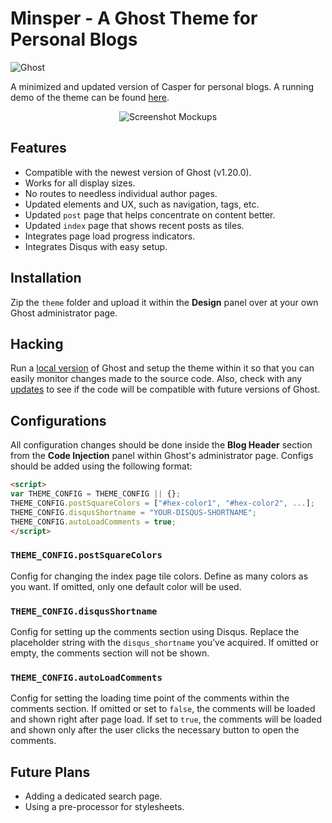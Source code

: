 # Minsper - A Ghost Theme for Personal Blogs

![Ghost](https://img.shields.io/badge/Ghost-1.20.0-brightgreen.svg?style=flat-square)

A minimized and updated version of Casper for personal blogs. A running demo of the theme can be found [here](http://www.dhchoi.com/).

<p align="center">
  <img src="https://github.com/dhchoi/minsper/blob/master/images/screenshot-devices.png?raw=true" alt="Screenshot Mockups"/>
</p>

## Features

* Compatible with the newest version of Ghost (v1.20.0).
* Works for all display sizes.
* No routes to needless individual author pages.
* Updated elements and UX, such as navigation, tags, etc.
* Updated `post` page that helps concentrate on content better.
* Updated `index` page that shows recent posts as tiles.
* Integrates page load progress indicators.
* Integrates Disqus with easy setup.

## Installation

Zip the `theme` folder and upload it within the **Design** panel over at your own Ghost administrator page.

## Hacking

Run a [local version](https://docs.ghost.org/docs/install-local#section-developing-themes) of Ghost and setup the theme within it so that you can easily monitor changes made to the source code. Also, check with any [updates](https://github.com/TryGhost/Ghost/releases) to see if the code will be compatible with future versions of Ghost.

## Configurations

All configuration changes should be done inside the **Blog Header** section from the **Code Injection** panel within Ghost's administrator page. Configs should be added using the following format:
```html
<script>
var THEME_CONFIG = THEME_CONFIG || {};
THEME_CONFIG.postSquareColors = ["#hex-color1", "#hex-color2", ...];
THEME_CONFIG.disqusShortname = "YOUR-DISQUS-SHORTNAME";
THEME_CONFIG.autoLoadComments = true;
</script>
```

### `THEME_CONFIG.postSquareColors`

Config for changing the index page tile colors. Define as many colors as you want. If omitted, only one default color will be used.

### `THEME_CONFIG.disqusShortname`

Config for setting up the comments section using Disqus. Replace the placeholder string with the `disqus_shortname` you've acquired. If omitted or empty, the comments section will not be shown.

### `THEME_CONFIG.autoLoadComments`

Config for setting the loading time point of the comments within the comments section. If omitted or set to `false`, the comments will be loaded and shown right after page load. If set to `true`, the comments will be loaded and shown only after the user clicks the necessary button to open the comments.

## Future Plans

* Adding a dedicated search page.
* Using a pre-processor for stylesheets.
